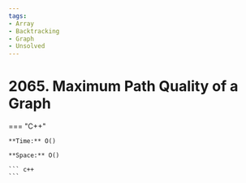 ```yaml
---
tags:
- Array
- Backtracking
- Graph
- Unsolved
---
```



# 2065. Maximum Path Quality of a Graph

=== "C++"

    **Time:** O()

    **Space:** O()

    ``` c++
    ```